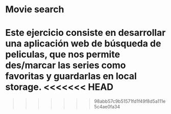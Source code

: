 # Movie search

Este ejercicio consiste en desarrollar una aplicación web de búsqueda de peliculas, que nos permite
des/marcar las series como favoritas y guardarlas en local storage.
<<<<<<< HEAD
=======

>>>>>>> 98abb57c9b51571fd1f49f8d5a111e5c4ae0fa34
